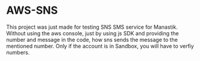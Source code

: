 # AWS-SNS
This project was just made for testing SNS SMS service for Manastik.
Without using the aws console, just by using js SDK and providing the number and message in the code, how sns sends the message to the mentioned number.
Only if the account is in Sandbox, you will have to verfiy numbers.
